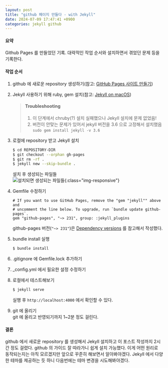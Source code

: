 ```yaml
---
layout: post
title: "github 페이지 만들다 - with Jekyll"
date: 2024-07-09 17:47:41 +0900
categories: jekyll github
---
```


#### 요약
Github Pages 를 만들었던 기록. 대략적인 작업 순서와 설치하면서 겪었던 문제 등을 기록한다.

#### 작업 순서

1. github 에 새로운 repository 생성하기(참고: [GitHub Pages 사이트 만들기][how to create github pages])
2. Jekyll 사용하기 위해 ruby, gem 설치(참고: [Jekyll on macOS][Jekyll on macOS])  

   > #### Troubleshooting  
   > 1. 이 단계에서 chruby(?) 설치 실패했으나 Jekyll 설치에 문제 없었음!
   > 2. 버전이 안맞는 문제가 있어서 jekyll 버전을 3.6 으로 고정해서 설치했음  
     `sudo gem install jekyll -v 3.6`
3. 로컬에 repository 받고 Jekyll 설치
   ```bash
   $ cd REPOSITORY-DIR
   $ git checkout --orphan gh-pages
   $ git rm -rf .
   $ jekyll new --skip-bundle .
   ```
   설치 후 생성되는 파일들  
   ![설치되면 생성되는 파일들]({{site.url}}/src/imgs/sample_jekyll_1.png){:class="img-responsive"}
4. Gemfile 수정하기  
   ```shell
   # If you want to use GitHub Pages, remove the "gem "jekyll"" above and
   # uncomment the line below. To upgrade, run `bundle update github-pages`.
   gem "github-pages", "~> 231", group: :jekyll_plugins
   ```
   github-pages 버전(`"~> 231"`)은 [Dependency versions][github-versions] 를 참고해서 작성했다.
5. bundle install 실행
   ```bash
   $ bundle install
   ```
6. .gitignore 에 Gemfile.lock 추가하기
7. _config.yml 에서 필요한 설정 수정하기
8. 로컬에서 테스트해보기
   ```bash
   $ jekyll serve
   ```
   실행 후 `http://localhost:4000` 에서 확인할 수 있다.

9. git 에 올리기  
   git 에 올리고 반영되기까지 1~2분 정도 걸린다.

#### 결론
github 에서 새로운 repository 를 생성해서 Jekyll 설치하고 이 포스트 작성까지 2시간 정도 걸렸다. github 의 가이드 잘 따라가니 쉽게 설치 가능했다. 이게 어떤 원리로 동작되는지는 아직 모르겠지만 앞으로 꾸준히 해보면서 알아봐야겠다. Jekyll 에서 다양한 테마를 제공하는 듯 하니 다음번에는 테마 변경을 시도해봐야겠다. 

[Jekyll on macOS]: https://jekyllrb.com/docs/installation/macos/
[how to create github pages]: https://docs.github.com/ko/pages/getting-started-with-github-pages/creating-a-github-pages-site
[github-versions]: https://pages.github.com/versions/